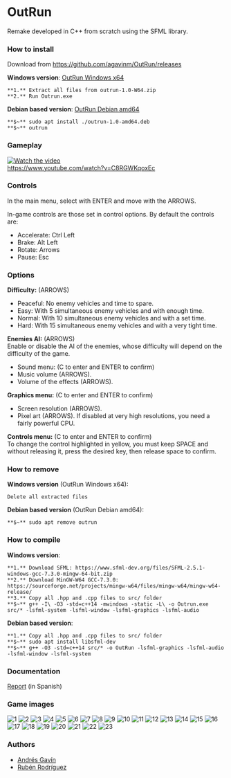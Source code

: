 # OutRun  
  
Remake developed in C++ from scratch using the SFML library.  
  
### How to install
Download from https://github.com/agavinm/OutRun/releases  
  
**Windows version**: [OutRun Windows x64](https://github.com/agavinm/OutRun/releases/download/v1.0/outrun-1.0-W64.zip)
<pre><code>**1.** Extract all files from outrun-1.0-W64.zip
**2.** Run Outrun.exe
</code></pre>
**Debian based version**: [OutRun Debian amd64](https://github.com/agavinm/OutRun/releases/download/v1.0/outrun-1.0-amd64.deb)
<pre><code>**$~** sudo apt install ./outrun-1.0-amd64.deb
**$~** outrun
</code></pre>
  
### Gameplay
[![Watch the video](https://img.youtube.com/vi/C8RGWKqoxEc/hqdefault.jpg)](https://www.youtube.com/watch?v=C8RGWKqoxEc)  
https://www.youtube.com/watch?v=C8RGWKqoxEc  
  
### Controls
In the main menu, select with ENTER and move with the ARROWS.  
  
In-game controls are those set in control options. By default the controls are:  
* Accelerate: Ctrl Left  
* Brake: Alt Left  
* Rotate: Arrows  
* Pause: Esc  
  
### Options
**Difficulty:** (ARROWS)  
* Peaceful: No enemy vehicles and time to spare.  
* Easy: With 5 simultaneous enemy vehicles and with enough time.  
* Normal: With 10 simultaneous enemy vehicles and with a set time.  
* Hard: With 15 simultaneous enemy vehicles and with a very tight time.  
  
**Enemies AI:** (ARROWS)  
 Enable or disable the AI ​​of the enemies, whose difficulty will depend on the difficulty of the game.  
* Sound menu: (C to enter and ENTER to confirm)  
* Music volume (ARROWS).  
* Volume of the effects (ARROWS).  
  
**Graphics menu:** (C to enter and ENTER to confirm)  
* Screen resolution (ARROWS).  
* Pixel art (ARROWS). If disabled at very high resolutions, you need a fairly powerful CPU.  
    
**Controls menu:** (C to enter and ENTER to confirm)  
 To change the control highlighted in yellow, you must keep SPACE and without releasing it, press the desired key, then release space to confirm.  
  
### How to remove
**Windows version** (OutRun Windows x64):
<pre><code>Delete all extracted files
</code></pre>
**Debian based version** (OutRun Debian amd64):
<pre><code>**$~** sudo apt remove outrun
</code></pre>  
  
### How to compile
**Windows version**:
<pre><code>**1.** Download SFML: https://www.sfml-dev.org/files/SFML-2.5.1-windows-gcc-7.3.0-mingw-64-bit.zip
**2.** Download MinGW-W64 GCC-7.3.0: https://sourceforge.net/projects/mingw-w64/files/mingw-w64/mingw-w64-release/
**3.** Copy all .hpp and .cpp files to src/ folder
**$~** g++ -I\<SFMLinclude> -O3 -std=c++14 -mwindows -static -L\<SFMLlib> -o Outrun.exe src/* -lsfml-system -lsfml-window -lsfml-graphics -lsfml-audio
</code></pre>
**Debian based version**:
<pre><code>**1.** Copy all .hpp and .cpp files to src/ folder
**$~** sudo apt install libsfml-dev
**$~** g++ -O3 -std=c++14 src/* -o OutRun -lsfml-graphics -lsfml-audio -lsfml-window -lsfml-system
</code></pre>  
  
### Documentation
[Report](https://github.com/agavinm/OutRun/blob/master/doc/Informe.pdf) (in Spanish)
  
### Game images
![1](https://user-images.githubusercontent.com/37375662/83307715-a1203480-a205-11ea-9fc7-a1c30307a542.jpeg)
![2](https://user-images.githubusercontent.com/37375662/83307720-a1b8cb00-a205-11ea-9adb-58e7302b70d8.jpeg)
![3](https://user-images.githubusercontent.com/37375662/83307723-a2516180-a205-11ea-8697-027be4912447.jpeg)
![4](https://user-images.githubusercontent.com/37375662/83307724-a2516180-a205-11ea-95d1-e3e8315b03e8.jpeg)
![5](https://user-images.githubusercontent.com/37375662/83307725-a2e9f800-a205-11ea-9644-305d283fcc6a.jpeg)
![6](https://user-images.githubusercontent.com/37375662/83307727-a2e9f800-a205-11ea-8f7b-8252082f395c.jpeg)
![7](https://user-images.githubusercontent.com/37375662/83307728-a3828e80-a205-11ea-9990-2dc063a153c8.jpeg)
![8](https://user-images.githubusercontent.com/37375662/83307730-a3828e80-a205-11ea-95a1-edb1313abe11.jpeg)
![9](https://user-images.githubusercontent.com/37375662/83307734-a41b2500-a205-11ea-8a19-ec47d84c3cc1.jpeg)
![10](https://user-images.githubusercontent.com/37375662/83307735-a41b2500-a205-11ea-8f69-6dd03be5dd00.jpeg)
![11](https://user-images.githubusercontent.com/37375662/83307737-a41b2500-a205-11ea-9bcc-a1171b6d7a27.jpeg)
![12](https://user-images.githubusercontent.com/37375662/83307739-a4b3bb80-a205-11ea-96bb-bf8223d20d42.jpeg)
![13](https://user-images.githubusercontent.com/37375662/83307740-a4b3bb80-a205-11ea-885b-02d400b3d8e7.jpeg)
![14](https://user-images.githubusercontent.com/37375662/83307742-a54c5200-a205-11ea-85d4-1be52be0c8c5.jpeg)
![15](https://user-images.githubusercontent.com/37375662/83307744-a54c5200-a205-11ea-8d19-a018d90020a4.jpeg)
![16](https://user-images.githubusercontent.com/37375662/83307745-a5e4e880-a205-11ea-9b31-b21433530d0b.jpeg)
![17](https://user-images.githubusercontent.com/37375662/83307747-a5e4e880-a205-11ea-9fcf-521de82f52be.jpeg)
![18](https://user-images.githubusercontent.com/37375662/83307750-a67d7f00-a205-11ea-88e3-aa5d31887d05.jpeg)
![19](https://user-images.githubusercontent.com/37375662/83307752-a67d7f00-a205-11ea-8615-04b3ea1120d2.jpeg)
![20](https://user-images.githubusercontent.com/37375662/83307753-a7161580-a205-11ea-806e-35ec63ddde56.jpeg)
![21](https://user-images.githubusercontent.com/37375662/83307754-a7161580-a205-11ea-9d6e-d8a50189ae52.jpeg)
![22](https://user-images.githubusercontent.com/37375662/83307756-a7aeac00-a205-11ea-9a00-c39b774d0102.jpeg)
![23](https://user-images.githubusercontent.com/37375662/83307757-a7aeac00-a205-11ea-8bae-a4521fbd71de.jpeg)
  
### Authors
* [Andrés Gavín](https://github.com/agavinm)
* [Rubén Rodríguez](https://github.com/ZgzInfinity)